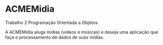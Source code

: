 # ACMEMidia
Trabalho 2 Programação Orientada a Objetos

A ACMEMidia aluga mídias (vídeos e músicas) e deseja uma aplicação que faça o processamento de dados de suas mídias.


